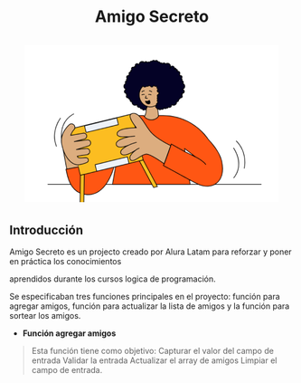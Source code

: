 <div align="center">
    <h1 align="center"> 
        Amigo Secreto
        <br />
        <br />
        <img src="./assets/amigo-secreto.png" alt="amigo secreto">    
    </h1>
</div>

## Introducción

Amigo Secreto es un projecto creado por Alura Latam para reforzar y poner en práctica los conocimientos

aprendidos durante los cursos logica de programación.

Se especificaban tres funciones principales en el proyecto: función para agregar amigos, función para 
actualizar la lista de amigos y la función para sortear los amigos.

- **Función agregar amigos**

> Esta función tiene como objetivo:
> Capturar el valor del campo de entrada
> Validar la entrada
> Actualizar el array de amigos
> Limpiar el campo de entrada.

